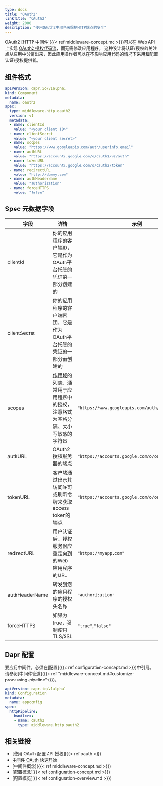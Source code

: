 ```yaml
---
type: docs
title: "OAuth2"
linkTitle: "OAuth2"
weight: 2000
description: "使用OAuth2中间件来保护HTTP端点的安全"
---
```


OAuth2 [HTTP 中间件]({{< ref middleware-concept.md >}})可以在 Web API 上实现 [OAuth2 授权代码流](https://tools.ietf.org/html/rfc6749#section-4.1)，而无需修改应用程序。 这种设计将认证/授权的关注点从应用中分离出来，因此应用操作者可以在不影响应用代码的情况下采用和配置认证/授权提供者。

## 组件格式

```yaml
apiVersion: dapr.io/v1alpha1
kind: Component
metadata:
  name: oauth2
spec:
  type: middleware.http.oauth2
  version: v1
  metadata:
  - name: clientId
    value: "<your client ID>"
  - name: clientSecret
    value: "<your client secret>"
  - name: scopes
    value: "https://www.googleapis.com/auth/userinfo.email"
  - name: authURL
    value: "https://accounts.google.com/o/oauth2/v2/auth"
  - name: tokenURL
    value: "https://accounts.google.com/o/oauth2/token"
  - name: redirectURL
    value: "http://dummy.com"
  - name: authHeaderName
    value: "authorization"
  - name: forceHTTPS
    value: "false" 
```
## Spec 元数据字段
| 字段             | 详情                                                                                         | 示例                                                 |
| -------------- | ------------------------------------------------------------------------------------------ | -------------------------------------------------- |
| clientId       | 你的应用程序的客户端ID，它是作为OAuth平台托管的凭证的一部分创建的                                                       |                                                    |
| clientSecret   | 你的应用程序的客户端密钥，它是作为OAuth平台托管的凭证的一部分而创建的                                                      |                                                    |
| scopes         | [作用域](https://tools.ietf.org/html/rfc6749#section-3.3)的列表，通常用于应用程序中的授权，注意格式为空格分隔、大小写敏感的字符串 | `"https://www.googleapis.com/auth/userinfo.email"` |
| authURL        | OAuth2 授权服务器的端点                                                                            | `"https://accounts.google.com/o/oauth2/v2/auth"`   |
| tokenURL       | 客户端通过出示其访问许可或刷新令牌来获取access token的端点                                                        | `"https://accounts.google.com/o/oauth2/token"`     |
| redirectURL    | 用户认证后，授权服务器应重定向到的Web应用程序的URL                                                               | `"https://myapp.com"`                              |
| authHeaderName | 转发到您的应用程序的授权头名称                                                                            | `"authorization"`                                  |
| forceHTTPS     | 如果为true，强制使用TLS/SSL                                                                        | `"true"`,`"false"`                                 |

## Dapr 配置

要应用中间件，必须在[配置]({{< ref configuration-concept.md >}})中引用。 请参阅[中间件管道]({{< ref "middleware-concept.md#customize-processing-pipeline">}})。

```yaml
apiVersion: dapr.io/v1alpha1
kind: Configuration
metadata:
  name: appconfig
spec:
  httpPipeline:
    handlers:
    - name: oauth2
      type: middleware.http.oauth2
```

## 相关链接
- [使用 OAuth 配置 API 授权]({{< ref oauth >}})
- [中间件 OAuth 快速开始](https://github.com/dapr/quickstarts/tree/master/middleware)
- [中间件概念]({{< ref middleware-concept.md >}})
- [配置概念]({{< ref configuration-concept.md >}})
- [配置概览]({{< ref configuration-overview.md >}})

